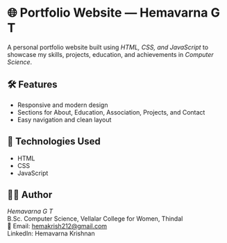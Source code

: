 # 🌐 Portfolio Website — Hemavarna G T

A personal portfolio website built using *HTML, CSS, and JavaScript* to showcase my skills, projects, education, and achievements in *Computer Science*.

## 🛠 Features
- Responsive and modern design  
- Sections for About, Education, Association, Projects, and Contact  
- Easy navigation and clean layout  

## 🧩 Technologies Used
- HTML  
- CSS  
- JavaScript  

## 👩‍💻 Author
*Hemavarna G T*  
B.Sc. Computer Science, Vellalar College for Women, Thindal  
📧 Email: hemakrish212@gmail.com  
LinkedIn: Hemavarna Krishnan
